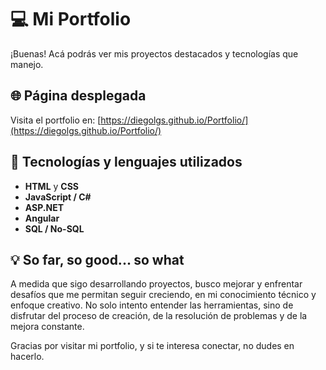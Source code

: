 # 💻 Mi Portfolio

¡Buenas! Acá podrás ver mis proyectos destacados y tecnologías que manejo.

## 🌐 Página desplegada
Visita el portfolio en: [https://diegolgs.github.io/Portfolio/](https://diegolgs.github.io/Portfolio/)

## 🚀 Tecnologías y lenguajes utilizados
- **HTML** y **CSS**
- **JavaScript / C#**
- **ASP.NET**
- **Angular**
- **SQL / No-SQL**

## 💡 So far, so good... so what

A medida que sigo desarrollando proyectos, busco mejorar y enfrentar desafíos que me permitan seguir creciendo, en mi conocimiento técnico y enfoque creativo. No solo intento entender las herramientas, sino de disfrutar del proceso de creación, de la resolución de problemas y de la mejora constante.

Gracias por visitar mi portfolio, y si te interesa conectar, no dudes en hacerlo.